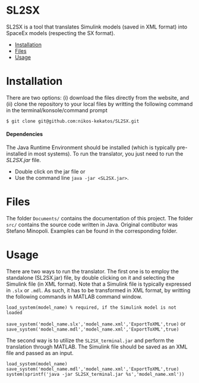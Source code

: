 # SL2SX

SL2SX is a tool that translates Simulink models (saved in XML format) into SpaceEx models (respecting the SX format).

- [Installation](#Installation)
- [Files](#Files)
- [Usage](#Usage)

# Installation <a name="Installation"></a>

There are two options: (i) download the files directly from the website, and (ii) clone the repository to your local files by writting the following command in the terminal/konsole/command prompt

``
$ git clone git@github.com:nikos-kekatos/SL2SX.git
``



#### Dependencies

The Java Runtime Environment should be installed (which is typically pre-installed in most systems).
To run the translator, you just need to run the *SL2SX.jar* file.  

- Double click on the jar file or 
- Use the command line `java -jar <SL2SX.jar>`.







# Files <a name="Files"></a>

The folder `Documents/` contains the documentation of this project.  The folder `src/` contains the source code written in Java. Original contibutor was Stefano Minopoli. Examples can be found in the corresponding folder.




<!--*Note:*-->




# Usage <a name="Usage"></a>

There are two ways to run the translator. The first one is to employ the standalone (SL2SX.jar) file, by double clicking on it and selecting the Simulink file (in XML format). Note that a Simulink file is typically expressed in `.slx` or `.mdl`. As such, it has to be transformed in XML format, by writting the following commands in MATLAB command window.

``load_system(model_name) % required, if the Simulink model is not loaded``

``save_system('model_name.slx','model_name.xml','ExportToXML',true)`` or
``save_system('model_name.mdl','model_name.xml','ExportToXML',true)``

The second way is to utilize the `SL2SX_terminal.jar` and perform the translation through MATLAB. The Simulink file should be saved as an XML file and passed as an input.

``load_system(model_name)``
``save_system('model_name.mdl','model_name.xml','ExportToXML',true)``
``system(sprintf('java -jar SL2SX_terminal.jar %s','model_name.xml'))``

